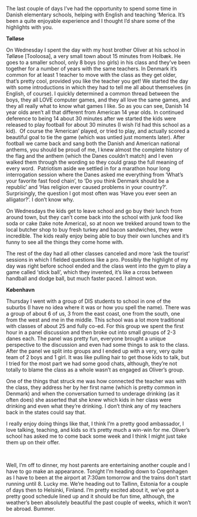 <div class="kcite-section" kcite-section-id="105">
  <p>
    The last couple of days I&#8217;ve had the opportunity to spend some time in Danish elementary schools, helping with English and teaching &#8216;Merica. It&#8217;s been a quite enjoyable experience and I thought I&#8217;d share some of the highlights with you.
  </p>
  
  <p>
    <strong>Tølløse</strong>
  </p>
  
  <p>
    On Wednesday I spent the day with my host brother Oliver at his school in Tølløse [Tooloosa], a very small town about 15 minutes from Holbæk. He goes to a smaller school, only 8 boys (no girls) in his class and they&#8217;ve been together for a number of years with the same teachers. In Denmark it&#8217;s common for at least 1 teacher to move with the class as they get older, that&#8217;s pretty cool, provided you like the teacher you get! We started the day with some introductions in which they had to tell me all about themselves (in English, of course). I quickly determined a common thread between the boys, they all LOVE computer games, and they all love the same games, and they all really what to know what games I like. So as you can see, Danish 14 year olds aren&#8217;t all that different from American 14 year olds. In continued deference to being 14 about 30 minutes after we started the kids were released to play football for about 30 minutes (I wish I&#8217;d had this school as a kid).  Of course the &#8216;American&#8217; played, or tried to play, and actually scored a beautiful goal to tie the game (which was untied just moments later). After football we came back and sang both the Danish and American national anthems, you should be proud of me, I knew almost the complete history of the flag and the anthem (which the Danes couldn&#8217;t match) and I even walked them through the wording so they could grasp the full meaning of every word.  Patriotism aside we settled in for a marathon hour long interrogation session where the Danes asked me everything from &#8216;What&#8217;s your favorite fast food chain&#8217;, to &#8216;Do you think Denmark should be a republic&#8217; and &#8216;Has religion ever caused problems in your country?&#8217;. Surprisingly, the question I got most often was &#8216;Have you ever seen an alligator?&#8217;. I don&#8217;t know why.
  </p>
  
  <p>
    On Wednesdays the kids get to leave school and go buy their lunch from around town, but they can&#8217;t come back into the school with junk food like soda or cake (take note America), so at noon we trekked around town to the local butcher shop to buy fresh turkey and bacon sandwiches, they were incredible. The kids really enjoy being able to buy their own lunches and it&#8217;s funny to see all the things they come home with.
  </p>
  
  <p>
    The rest of the day had all other classes canceled and more &#8216;ask the tourist&#8217; sessions in which I fielded questions like a pro. Possibly the highlight of my day was right before school ended and the class went into the gym to play a game called &#8216;stick ball&#8217;, which they invented, it&#8217;s like a cross between handball and dodge ball, but much faster paced. I almost won.
  </p>
  
  <p>
    <strong>København</strong>
  </p>
  
  <p>
    Thursday I went with a group of DIS students to school in one of the suburbs (I have no idea where it was or how you spell the name). There was a group of about 6 of us, 3 from the east coast, one from the south, one from the west and me in the middle. This school was a lot more traditional with classes of about 25 and fully co-ed. For this group we spent the first hour in a panel discussion and then broke out into small groups of 2-3 danes each. The panel was pretty fun, everyone brought a unique perspective to the discussion and even had some things to ask to the class. After the panel we split into groups and I ended up with a very, very quite team of 2 boys and 1 girl. It was like pulling hair to get those kids to talk, but I tried for the most part we had some good chats, although, they&#8217;re not totally to blame the class as a whole wasn&#8217;t as engaged as Oliver&#8217;s group.
  </p>
  
  <p>
    One of the things that struck me was how connected the teacher was with the class, they address her by her first name (which is pretty common in Denmark) and when the conversation turned to underage drinking (as it often does) she asserted that she knew which kids in her class were drinking and even what they&#8217;re drinking. I don&#8217;t think any of my teachers back in the states could say that.
  </p>
  
  <p>
    I really enjoy doing things like that, I think I&#8217;m a pretty good ambassador, I love talking, teaching, and kids so it&#8217;s pretty much a win-win for me. Oliver&#8217;s school has asked me to come back some week and I think I might just take them up on their offer.
  </p>
  
  <p>
    &nbsp;
  </p>
  
  <p>
    Well, I&#8217;m off to dinner, my host parents are entertaining another couple and I have to go make an appearance. Tonight I&#8217;m heading down to Copenhagen as I have to been at the airport at 7:30am tomorrow and the trains don&#8217;t start running until 8. Lucky me. We&#8217;re heading out to Tallinn, Estonia for a couple of days then to Helsinki, Finland. I&#8217;m pretty excited about it, we&#8217;ve got a pretty good schedule lined up and it should be fun time, although, the weather&#8217;s been absolutely beautiful the past couple of weeks, which it won&#8217;t be abroad. Bummer.
  </p>
  
  <!-- kcite active, but no citations found -->
</div>

<!-- kcite-section 105 -->